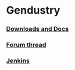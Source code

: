 Gendustry
=========

### [Downloads and Docs](http://bdew.net/gendustry)
### [Forum thread](http://www.minecraftforum.net/topic/2160265-)
### [Jenkins](http://jenkins.bdew.net/)
